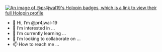 [![An image of @pr4jwal19's Holopin badges, which is a link to view their full Holopin profile](https://holopin.me/pr4jwal19)](https://holopin.io/@pr4jwal19)
- 👋 Hi, I’m @pr4jwal-19
- 👀 I’m interested in ...
- 🌱 I’m currently learning ...
- 💞️ I’m looking to collaborate on ...
- 📫 How to reach me ...

<!---
pr4jwal-19/pr4jwal-19 is a ✨ special ✨ repository because its `README.md` (this file) appears on your GitHub profile.
You can click the Preview link to take a look at your changes.
--->
